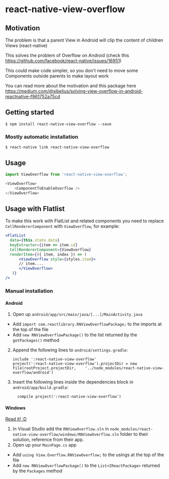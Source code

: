 # react-native-view-overflow

## Motivation

The problem is that a parent View in Android will clip the content of children Views (react-native)

This solves the problem of Overflow on Android (check this https://github.com/facebook/react-native/issues/16951)

This could make code simpler, so you don't need to move some Components outside parents to make layout work

You can read more about the motivation and this package here https://medium.com/@sibelius/solving-view-overflow-in-android-reactnative-f961752a75cd

## Getting started

`$ npm install react-native-view-overflow --save`

### Mostly automatic installation

`$ react-native link react-native-view-overflow`

## Usage
```javascript
import ViewOverflow from 'react-native-view-overflow';

<ViewOverflow>
    <ComponentToEnableOverflow />
</ViewOverflow>

```

## Usage with Flatlist
To make this work with FlatList and related components you need to replace `CellRendererComponent` with `ViewOverflow`, for example:

```jsx
<FlatList
  data={this.state.data}
  keyExtractor={item => item.id}
  CellRendererComponent={ViewOverflow}  
  renderItem={({ item, index }) => (
      <ViewOverflow style={styles.item}>
      // item....
      </ViewOverflow>
   )}
/>
```

### Manual installation

#### Android

1. Open up `android/app/src/main/java/[...]/MainActivity.java`
  - Add `import com.reactlibrary.RNViewOverflowPackage;` to the imports at the top of the file
  - Add `new RNViewOverflowPackage()` to the list returned by the `getPackages()` method
2. Append the following lines to `android/settings.gradle`:
  	```
  	include ':react-native-view-overflow'
  	project(':react-native-view-overflow').projectDir = new File(rootProject.projectDir, 	'../node_modules/react-native-view-overflow/android')
  	```
3. Insert the following lines inside the dependencies block in `android/app/build.gradle`:
  	```
      compile project(':react-native-view-overflow')
  	```

#### Windows
[Read it! :D](https://github.com/ReactWindows/react-native)

1. In Visual Studio add the `RNViewOverflow.sln` in `node_modules/react-native-view-overflow/windows/RNViewOverflow.sln` folder to their solution, reference from their app.
2. Open up your `MainPage.cs` app
  - Add `using View.Overflow.RNViewOverflow;` to the usings at the top of the file
  - Add `new RNViewOverflowPackage()` to the `List<IReactPackage>` returned by the `Packages` method

